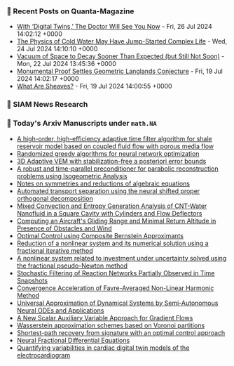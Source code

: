 ### 📝 Recent Posts on Quanta-Magazine
<!-- quanta starts -->
* <a href="https://www.quantamagazine.org/with-digital-twins-the-doctor-will-see-you-now-20240726/">With ‘Digital Twins,’ The Doctor Will See You Now</a> - Fri, 26 Jul 2024 14:02:12 +0000
* <a href="https://www.quantamagazine.org/the-physics-of-cold-water-may-have-jump-started-complex-life-20240724/">The Physics of Cold Water May Have Jump-Started Complex Life</a> - Wed, 24 Jul 2024 14:10:10 +0000
* <a href="https://www.quantamagazine.org/vacuum-of-space-to-decay-sooner-than-expected-but-still-not-soon-20240722/">Vacuum of Space to Decay Sooner Than Expected (but Still Not Soon)</a> - Mon, 22 Jul 2024 13:45:36 +0000
* <a href="https://www.quantamagazine.org/monumental-proof-settles-geometric-langlands-conjecture-20240719/">Monumental Proof Settles Geometric Langlands Conjecture</a> - Fri, 19 Jul 2024 14:02:17 +0000
* <a href="https://www.quantamagazine.org/what-are-sheaves-20240719/">What Are Sheaves?</a> - Fri, 19 Jul 2024 14:00:55 +0000
<!-- quanta ends -->

### 📝 SIAM News Research
<!-- siam-news starts -->

<!-- siam-news ends -->

### 📝 Today's Arxiv Manuscripts under ``math.NA``
<!-- arxiv-math-na starts -->
* <a href="https://arxiv.org/abs/2407.17742">A high-order, high-efficiency adaptive time filter algorithm for shale reservoir model based on coupled fluid flow with porous media flow</a>
* <a href="https://arxiv.org/abs/2407.17763">Randomized greedy algorithms for neural network optimization</a>
* <a href="https://arxiv.org/abs/2407.17858">3D Adaptive VEM with stabilization-free a posteriori error bounds</a>
* <a href="https://arxiv.org/abs/2407.17964">A robust and time-parallel preconditioner for parabolic reconstruction problems using Isogeometric Analysis</a>
* <a href="https://arxiv.org/abs/2407.17995">Notes on symmetries and reductions of algebraic equations</a>
* <a href="https://arxiv.org/abs/2407.17539">Automated transport separation using the neural shifted proper orthogonal decomposition</a>
* <a href="https://arxiv.org/abs/2407.17625">Mixed Convection and Entropy Generation Analysis of CNT-Water Nanofluid in a Square Cavity with Cylinders and Flow Deflectors</a>
* <a href="https://arxiv.org/abs/2407.18056">Computing an Aircraft's Gliding Range and Minimal Return Altitude in Presence of Obstacles and Wind</a>
* <a href="https://arxiv.org/abs/2407.18081">Optimal Control using Composite Bernstein Approximants</a>
* <a href="https://arxiv.org/abs/2007.02776">Reduction of a nonlinear system and its numerical solution using a fractional iterative method</a>
* <a href="https://arxiv.org/abs/2008.05412">A nonlinear system related to investment under uncertainty solved using the fractional pseudo-Newton method</a>
* <a href="https://arxiv.org/abs/2307.16734">Stochastic Filtering of Reaction Networks Partially Observed in Time Snapshots</a>
* <a href="https://arxiv.org/abs/2404.01407">Convergence Acceleration of Favre-Averaged Non-Linear Harmonic Method</a>
* <a href="https://arxiv.org/abs/2407.17092">Universal Approximation of Dynamical Systems by Semi-Autonomous Neural ODEs and Applications</a>
* <a href="https://arxiv.org/abs/2407.17258">A New Scalar Auxiliary Variable Approach for Gradient Flows</a>
* <a href="https://arxiv.org/abs/2310.09149">Wasserstein approximation schemes based on Voronoi partitions</a>
* <a href="https://arxiv.org/abs/2310.10619">Shortest-path recovery from signature with an optimal control approach</a>
* <a href="https://arxiv.org/abs/2403.02737">Neural Fractional Differential Equations</a>
* <a href="https://arxiv.org/abs/2407.17146">Quantifying variabilities in cardiac digital twin models of the electrocardiogram</a>
<!-- arxiv-math-na ends -->
